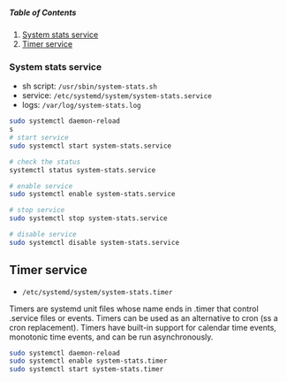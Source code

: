 ##### Table of Contents  
1. [System stats service](#system-stats-service)
2. [Timer service](#timer-service)

### System stats service
- sh script: ```/usr/sbin/system-stats.sh```
- service: ```/etc/systemd/system/system-stats.service```
- logs: ```/var/log/system-stats.log```

```bash
sudo systemctl daemon-reload
s
# start service
sudo systemctl start system-stats.service

# check the status
systemctl status system-stats.service

# enable service
sudo systemctl enable system-stats.service

# stop service
sudo systemctl stop system-stats.service

# disable service
sudo systemctl disable system-stats.service
```

## Timer service
- ```/etc/systemd/system/system-stats.timer```

Timers are systemd unit files whose name ends in .timer that control .service files or events. Timers can be used as an alternative to cron (ss a cron replacement). Timers have built-in support for calendar time events, monotonic time events, and can be run asynchronously.


```bash
sudo systemctl daemon-reload
sudo systemctl enable system-stats.timer
sudo systemctl start system-stats.timer
```